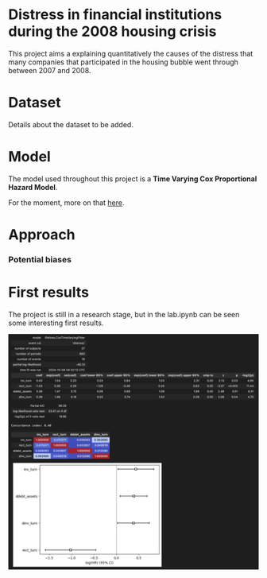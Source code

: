# Distress in financial institutions during the 2008 housing crisis

This project aims a explaining quantitatively the causes of the distress that many companies that participated in the housing bubble went through between 2007 and 2008.

# Dataset

Details about the dataset to be added.

# Model

The model used throughout this project is a **Time Varying Cox Proportional Hazard Model**.

For the moment, more on that [here](https://bmcmedresmethodol.biomedcentral.com/articles/10.1186/1471-2288-10-20).

# Approach

### Potential biases

# First results

The project is still in a research stage, but in the lab.ipynb can be seen some interesting first results.

![illustration](results/example_res.png "Illustration")

